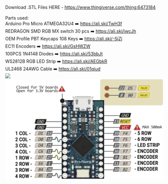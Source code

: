 Download .STL Files HERE - https://www.thingiverse.com/thing:6473184 <br>
<br>
Parts used:<br>
Arduino Pro Micro ATMEGA32U4 ➡️ https://ali.ski/TwH3f<br>
REDRAGON SMD RGB MX switch 30 pcs ➡️ https://ali.ski/iwcJh<br>
OEM Profile PBT Keycaps 108 Keys ➡️ https://ali.ski/-SjZj<br>
EC11 Encoders ➡️ https://ali.ski/GsHWZW<br>
100PCS 1N4148 Diodes ➡️ https://ali.ski/53bbJt<br>
WS2812B RGB LED Strip ➡️ https://ali.ski/AEGbkR<br>
UL2468 24AWG Cable ➡️ https://ali.ski/01qiud
<br>
<img src="https://cdn.thingiverse.com/assets/b7/1e/a2/c3/05/large_display_bb17abb7-8c28-49c1-9888-bbc3b2b492d7.jpg">
<img src="https://github.com/ivan-rio/rio_numpad_4x6/blob/main/pro_micro_pinout.jpg">
